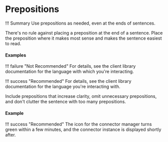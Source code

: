 # **Prepositions**

!!! Summary 
    Use prepositions as needed, even at the ends of sentences.

There's no rule against placing a preposition at the end of a sentence. Place the preposition where it makes most sense and makes the sentence easiest to read.

#### Examples

!!! failure "Not Recommended"
    For details, see the client library documentation for the language with which you're interacting.

!!! success "Recommended"
    For details, see the client library documentation for the language you're interacting with.

Include prepositions that increase clarity, omit unnecessary prepositions, and don't clutter the sentence with too many prepositions.

#### Example

!!! success "Recommended"
    The icon for the connector manager turns green within a few minutes, and the connector instance is displayed shortly after.